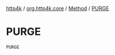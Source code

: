 [http4k](../../index.md) / [org.http4k.core](../index.md) / [Method](index.md) / [PURGE](./-p-u-r-g-e.md)

# PURGE

`PURGE`